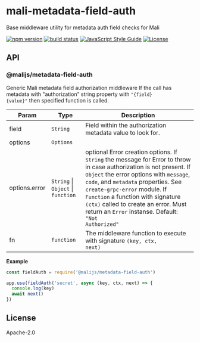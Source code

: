 # mali-metadata-field-auth

Base middleware utility for metadata auth field checks for Mali

[![npm version](https://img.shields.io/npm/v/@malijs/metadata-field-auth.svg?style=flat-square)](https://www.npmjs.com/package/@malijs/metadata-field-auth)
[![build status](https://img.shields.io/travis/malijs/metadata-field-auth/master.svg?style=flat-square)](https://travis-ci.org/malijs/metadata-field-auth)
[![JavaScript Style Guide](https://img.shields.io/badge/code_style-standard-brightgreen.svg?style=flat-square)](https://standardjs.com)
[![License](https://img.shields.io/github/license/malijs/metadata-field-auth.svg?style=flat-square)](https://raw.githubusercontent.com/malijs/metadata-field-auth/master/LICENSE)

## API

<a name="module_@malijs/metadata-field-auth"></a>

### @malijs/metadata-field-auth
Generic Mali metadata field authorization middleware
If the call has metadata with "authorization" string property with <code>"{field} {value}"</code> then specified function is called.


| Param | Type | Description |
| --- | --- | --- |
| field | <code>String</code> | Field within the authorization metadata value to look for. |
| options | <code>Options</code> |  |
| options.error | <code>String</code> \| <code>Object</code> \| <code>function</code> | optional Error creation options.                                                If <code>String</code> the message for Error to throw in case                                                authorization is not present.                                                If <code>Object</code> the error options with <code>message</code>,                                                <code>code</code>, and <code>metadata</code> properties. See <code>create-grpc-error</code>                                                module.                                                If <code>Function</code> a function with signature <code>(ctx)</code>                                                called to create an error. Must return an <code>Error</code> instanse.                                                Default: <code>"Not Authorized"</code> |
| fn | <code>function</code> | The middleware function to execute with signature <code>(key, ctx, next)</code> |

**Example**  
```js
const fieldAuth = require('@malijs/metadata-field-auth')

app.use(fieldAuth('secret', async (key, ctx, next) => {
  console.log(key)
  await next()
})
```
## License

  Apache-2.0
